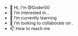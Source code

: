 - 👋 Hi, I’m @Goder00 
- 👀 I’m interested in .. 
- 🌱 I’m currently learning 
- 💞️ I’m looking to collaborate on .
- 📫 How to reach me 
